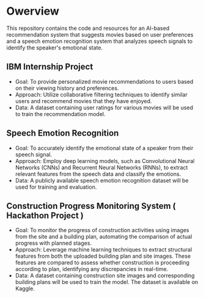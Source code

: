 # Owerview
This repository contains the code and resources for an AI-based recommendation system that suggests movies based on user preferences and a speech emotion recognition system that analyzes speech signals to identify the speaker's emotional state.
## IBM Internship Project
* Goal: To provide personalized movie recommendations to users based on their viewing history and preferences.
* Approach: Utilize collaborative filtering techniques to identify similar users and recommend movies that they have enjoyed.
* Data: A dataset containing user ratings for various movies will be used to train the recommendation model.
## Speech Emotion Recognition
* Goal: To accurately identify the emotional state of a speaker from their speech signal.
* Approach: Employ deep learning models, such as Convolutional Neural Networks (CNNs) and Recurrent Neural Networks (RNNs), to extract relevant features from the speech data and classify the emotions.
* Data: A publicly available speech emotion recognition dataset will be used for training and evaluation.
## Construction Progress Monitoring System ( Hackathon Project )
* Goal: To monitor the progress of construction activities using images from the site and a building plan, automating the comparison of actual progress with planned stages.
* Approach: Leverage machine learning techniques to extract structural features from both the uploaded building plan and site images. These features are compared to assess whether construction is proceeding according to plan, identifying any discrepancies in real-time.
* Data: A dataset containing construction site images and corresponding building plans will be used to train the model. The dataset is available on Kaggle.
